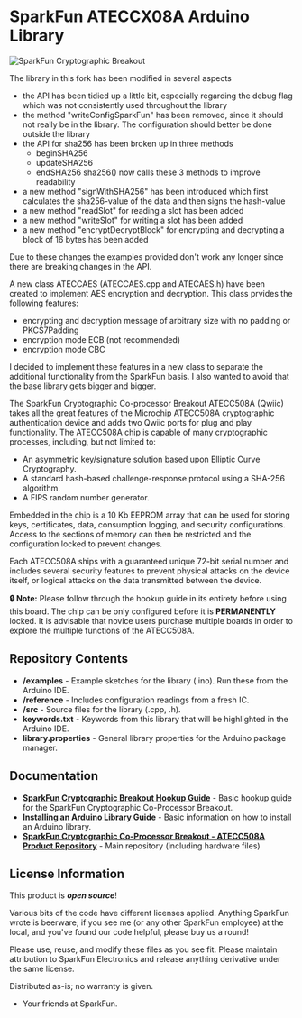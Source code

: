 SparkFun ATECCX08A Arduino Library
===========================================================

![SparkFun Cryptographic Breakout](https://cdn.sparkfun.com/assets/parts/1/4/1/6/9/15573-SparkFun_Cryptographic_Co-Processor_Breakout_-_ATECC508A__Qwiic_-01.jpg)

The library in this fork has been modified in several aspects

* the API has been tidied up a little bit, especially regarding the debug flag which was not consistently used throughout the library
* the method "writeConfigSparkFun" has been removed, since it should not really be in the library. The configuration should better be done outside the library
* the API for sha256 has been broken up in three methods
  - beginSHA256
  - updateSHA256
  - endSHA256
  sha256() now calls these 3 methods to improve readability
* a new method "signWithSHA256" has been introduced which first calculates the sha256-value of the data and then signs the hash-value  
* a new method "readSlot" for reading a slot has been added
* a new method "writeSlot" for writing a slot has been added
* a new method "encryptDecryptBlock" for encrypting and decrypting a block of 16 bytes has been added

Due to these changes the examples provided don't work any longer since there are breaking changes in the API.

A new class ATECCAES (ATECCAES.cpp and ATECAES.h) have been created to implement AES encryption and decryption. This class prvides the following features:

* encrypting and decryption message of arbitrary size with no padding or PKCS7Padding
* encryption mode ECB (not recommended)
* encryption mode CBC

I decided to implement these features in a new class to separate the additional functionality from the SparkFun basis. I also wanted to avoid that the base 
library gets bigger and bigger.


The SparkFun Cryptographic Co-processor Breakout ATECC508A (Qwiic) takes all the great features of the Microchip ATECC508A cryptographic authentication device and adds two Qwiic ports for plug and play functionality. The ATECC508A chip is capable of many cryptographic processes, including, but not limited to:

* An asymmetric key/signature solution based upon Elliptic Curve Cryptography.
* A standard hash-based challenge-response protocol using a SHA-256 algorithm.
* A FIPS random number generator. 

Embedded in the chip is a 10 Kb EEPROM array that can be used for storing keys, certificates, data, consumption logging, and security configurations. Access to the sections of memory can then be restricted and the configuration locked to prevent changes.

Each ATECC508A ships with a guaranteed unique 72-bit serial number and includes several security features to prevent physical attacks on the device itself, or logical attacks on the data transmitted between the device.

**&#x1F512; Note:** Please follow through the hookup guide in its entirety before using this board. The chip can be only configured before it is **PERMANENTLY** locked. It is advisable that novice users purchase multiple boards in order to explore the multiple functions of the ATECC508A.

Repository Contents
-------------------

* **/examples** - Example sketches for the library (.ino). Run these from the Arduino IDE.
* **/reference** - Includes configuration readings from a fresh IC.
* **/src** - Source files for the library (.cpp, .h).
* **keywords.txt** - Keywords from this library that will be highlighted in the Arduino IDE. 
* **library.properties** - General library properties for the Arduino package manager. 

Documentation
--------------

* **[SparkFun Cryptographic Breakout Hookup Guide](https://learn.sparkfun.com/tutorials/cryptographic-co-processor-atecc508a-qwiic-hookup-guide)** - Basic hookup guide for the SparkFun Cryptographic Co-Processor Breakout.
* **[Installing an Arduino Library Guide](https://learn.sparkfun.com/tutorials/installing-an-arduino-library)** - Basic information on how to install an Arduino library.
* **[SparkFun Cryptographic Co-Processor Breakout - ATECC508A Product Repository](https://github.com/sparkfun/SparkFun_Cryptographic_Co-Processor_Breakout_ATECC508A_Qwiic)** - Main repository (including hardware files)

License Information
-------------------

This product is _**open source**_! 

Various bits of the code have different licenses applied. Anything SparkFun wrote is beerware; if you see me (or any other SparkFun employee) at the local, and you've found our code helpful, please buy us a round!

Please use, reuse, and modify these files as you see fit. Please maintain attribution to SparkFun Electronics and release anything derivative under the same license.

Distributed as-is; no warranty is given.

- Your friends at SparkFun.
